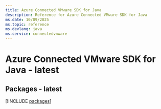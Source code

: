 ```yaml
---
title: Azure Connected VMware SDK for Java
description: Reference for Azure Connected VMware SDK for Java
ms.date: 10/09/2025
ms.topic: reference
ms.devlang: java
ms.service: connectedvmware
---
```

# Azure Connected VMware SDK for Java - latest
## Packages - latest
[!INCLUDE [packages](connected-vmware-index.md)]